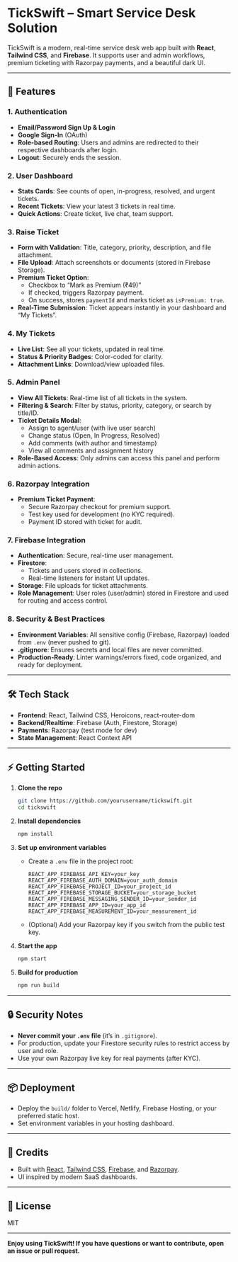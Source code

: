 # TickSwift – Smart Service Desk Solution

TickSwift is a modern, real-time service desk web app built with **React**, **Tailwind CSS**, and **Firebase**. It supports user and admin workflows, premium ticketing with Razorpay payments, and a beautiful dark UI.

---

## 🚀 Features

### 1. **Authentication**
- **Email/Password Sign Up & Login**
- **Google Sign-In** (OAuth)
- **Role-based Routing**: Users and admins are redirected to their respective dashboards after login.
- **Logout**: Securely ends the session.

### 2. **User Dashboard**
- **Stats Cards**: See counts of open, in-progress, resolved, and urgent tickets.
- **Recent Tickets**: View your latest 3 tickets in real time.
- **Quick Actions**: Create ticket, live chat, team support.

### 3. **Raise Ticket**
- **Form with Validation**: Title, category, priority, description, and file attachment.
- **File Upload**: Attach screenshots or documents (stored in Firebase Storage).
- **Premium Ticket Option**:  
  - Checkbox to “Mark as Premium (₹49)”
  - If checked, triggers Razorpay payment.
  - On success, stores `paymentId` and marks ticket as `isPremium: true`.
- **Real-Time Submission**: Ticket appears instantly in your dashboard and “My Tickets”.

### 4. **My Tickets**
- **Live List**: See all your tickets, updated in real time.
- **Status & Priority Badges**: Color-coded for clarity.
- **Attachment Links**: Download/view uploaded files.

### 5. **Admin Panel**
- **View All Tickets**: Real-time list of all tickets in the system.
- **Filtering & Search**: Filter by status, priority, category, or search by title/ID.
- **Ticket Details Modal**:  
  - Assign to agent/user (with live user search)
  - Change status (Open, In Progress, Resolved)
  - Add comments (with author and timestamp)
  - View all comments and assignment history
- **Role-Based Access**: Only admins can access this panel and perform admin actions.

### 6. **Razorpay Integration**
- **Premium Ticket Payment**:  
  - Secure Razorpay checkout for premium support.
  - Test key used for development (no KYC required).
  - Payment ID stored with ticket for audit.

### 7. **Firebase Integration**
- **Authentication**: Secure, real-time user management.
- **Firestore**:  
  - Tickets and users stored in collections.
  - Real-time listeners for instant UI updates.
- **Storage**: File uploads for ticket attachments.
- **Role Management**: User roles (user/admin) stored in Firestore and used for routing and access control.

### 8. **Security & Best Practices**
- **Environment Variables**: All sensitive config (Firebase, Razorpay) loaded from `.env` (never pushed to git).
- **.gitignore**: Ensures secrets and local files are never committed.
- **Production-Ready**: Linter warnings/errors fixed, code organized, and ready for deployment.

---

## 🛠️ Tech Stack

- **Frontend**: React, Tailwind CSS, Heroicons, react-router-dom
- **Backend/Realtime**: Firebase (Auth, Firestore, Storage)
- **Payments**: Razorpay (test mode for dev)
- **State Management**: React Context API

---

## ⚡ Getting Started

1. **Clone the repo**
   ```bash
   git clone https://github.com/yourusername/tickswift.git
   cd tickswift
   ```

2. **Install dependencies**
   ```bash
   npm install
   ```

3. **Set up environment variables**
   - Create a `.env` file in the project root:
     ```
     REACT_APP_FIREBASE_API_KEY=your_key
     REACT_APP_FIREBASE_AUTH_DOMAIN=your_auth_domain
     REACT_APP_FIREBASE_PROJECT_ID=your_project_id
     REACT_APP_FIREBASE_STORAGE_BUCKET=your_storage_bucket
     REACT_APP_FIREBASE_MESSAGING_SENDER_ID=your_sender_id
     REACT_APP_FIREBASE_APP_ID=your_app_id
     REACT_APP_FIREBASE_MEASUREMENT_ID=your_measurement_id
     ```
   - (Optional) Add your Razorpay key if you switch from the public test key.

4. **Start the app**
   ```bash
   npm start
   ```

5. **Build for production**
   ```bash
   npm run build
   ```

---

## 🔒 Security Notes

- **Never commit your `.env` file** (it’s in `.gitignore`).
- For production, update your Firestore security rules to restrict access by user and role.
- Use your own Razorpay live key for real payments (after KYC).

---

## 📦 Deployment

- Deploy the `build/` folder to Vercel, Netlify, Firebase Hosting, or your preferred static host.
- Set environment variables in your hosting dashboard.

---

## 🙌 Credits

- Built with [React](https://reactjs.org/), [Tailwind CSS](https://tailwindcss.com/), [Firebase](https://firebase.google.com/), and [Razorpay](https://razorpay.com/).
- UI inspired by modern SaaS dashboards.

---

## 📄 License

MIT

---

**Enjoy using TickSwift! If you have questions or want to contribute, open an issue or pull request.**
